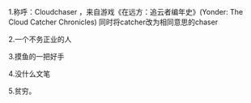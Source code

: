1.称呼：Cloudchaser ，来自游戏《在远方：追云者编年史》(Yonder: The Cloud Catcher Chronicles) 同时将catcher改为相同意思的chaser

2.一个不务正业的人

3.摸鱼的一把好手

4.没什么文笔

5.贫穷。
